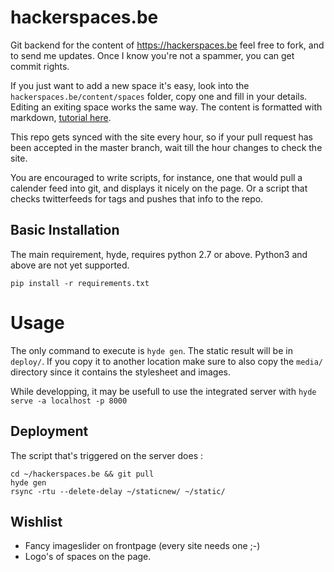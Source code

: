 hackerspaces.be
===============

Git backend for the content of https://hackerspaces.be feel free to fork, and to send me updates. Once I know you're not a spammer, you can get commit rights.

If you just want to add a new space it's easy, look into the `hackerspaces.be/content/spaces` folder, copy one and fill in your details. Editing an exiting space works the same way. The content is formatted with markdown, [tutorial here](http://daringfireball.net/projects/markdown/basics).

This repo gets synced with the site every hour, so if your pull request has been accepted in the master branch, wait till the hour changes to check the site.

You are encouraged to write scripts, for instance, one that would pull a calender feed into git, and displays it nicely on the page. Or a script that checks twitterfeeds for tags and pushes that info to the repo.

## Basic Installation
The main requirement, hyde, requires python 2.7 or above. Python3 and above are not yet supported.

    pip install -r requirements.txt

# Usage
The only command to execute is `hyde gen`. The static result will be in `deploy/`.
If you copy it to another location make sure to also copy the `media/` directory since it contains the stylesheet and images.

While developping, it may be usefull to use the integrated server with `hyde serve -a localhost -p 8000`

## Deployment

The script that's triggered on the server does :

	cd ~/hackerspaces.be && git pull
	hyde gen
	rsync -rtu --delete-delay ~/staticnew/ ~/static/

## Wishlist

* Fancy imageslider on frontpage (every site needs one ;-)
* Logo's of spaces on the page.
